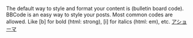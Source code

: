 The default way to style and format your content is  (bulletin board code). BBCode is an easy way to style your posts. Most common codes are allowed. Like [b] for bold (html: strong), [i] for italics (html: em), etc.
 <a href="http://www.asianconnex.com/watchonlinejp.asp?cheap=products-c49.html" title="アショーマ">アショーマ</a>